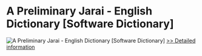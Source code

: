 # A Preliminary Jarai - English Dictionary [Software Dictionary]
![A Preliminary Jarai - English Dictionary [Software Dictionary]](https://mycommerce.akamaized.net/api/pimages/P300375350/BIG/300375350.PNG)
[>> Detailed information](https://secure.shareit.com/shareit/product.html?productid=300375350&affiliateid=200057808)